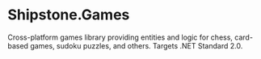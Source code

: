 # Shipstone.Games

Cross-platform games library providing entities and logic for chess, card-based games, sudoku puzzles, and others. Targets .NET Standard 2.0.
